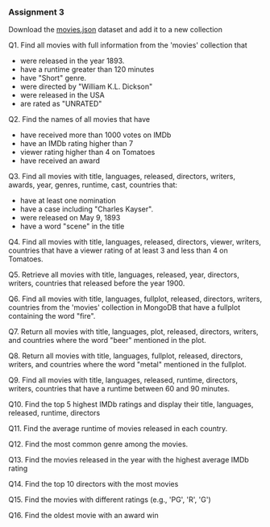 ### Assignment 3


Download the [movies.json](https://github.com/smaranjitghose/ParulUniversityMEAN/blob/main/practice_problems/datasets/movies.json) dataset and add it to a new collection


Q1. Find all movies with full information from the 'movies' collection that 

 - were released in the year 1893.
 - have	a runtime greater than 120 minutes
 - have "Short" genre.
 - were directed by "William K.L. Dickson"
 - were released in the USA
 - are rated as "UNRATED"

Q2. Find the names of all  movies that have

 - have received more than 1000 votes on IMDb
 - have an IMDb rating higher than 7
 - viewer rating higher than 4 on Tomatoes
 - have received an award

Q3. Find all movies with title, languages, released, directors, writers, awards, year, genres, runtime, cast, countries that:
 
 - have at least one nomination
 - have a case including "Charles Kayser".
 - were released on May 9, 1893
 - have a word "scene" in the title

Q4.  Find all movies with title, languages, released, directors, viewer, writers, countries that have a viewer rating of at least 3 and less than 4 on Tomatoes.

Q5. Retrieve all movies with title, languages, released, year, directors, writers, countries that released before the year 1900.

Q6.  Find all movies with title, languages, fullplot, released, directors, writers, countries from the 'movies' collection in MongoDB that have a fullplot containing the word "fire".

Q7. Return all movies with title, languages, plot, released, directors, writers, and countries where the word "beer" mentioned in the plot.

Q8. Return all movies with title, languages, fullplot, released, directors, writers, and countries where the word "metal" mentioned in the fullplot.

Q9. Find all movies with title, languages, released, runtime, directors, writers, countries that have a runtime between 60 and 90 minutes.

Q10. Find the top 5 highest IMDb ratings and display their title, languages, released, runtime, directors

Q11. Find the average runtime of movies released in each country.

Q12. Find the most common genre among the movies.

Q13. Find the movies released in the year with the highest average IMDb rating

Q14. Find the top 10 directors with the most movies 

Q15. Find the movies with different ratings (e.g., 'PG', 'R', 'G') 

Q16. Find the oldest movie with an award win 


